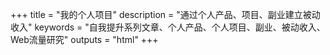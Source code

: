 +++
title = "我的个人项目"
description = "通过个人产品、项目、副业建立被动收入"
keywords = "自我提升系列文章、个人产品、个人项目、副业、被动收入、Web流量研究"
outputs = "html"
+++
